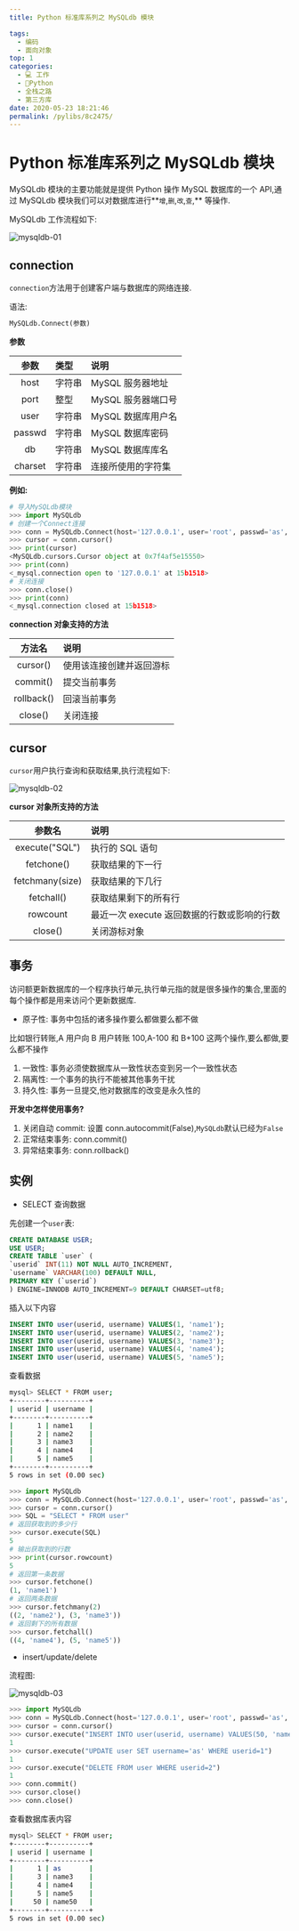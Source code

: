 ```yaml
---
title: Python 标准库系列之 MySQLdb 模块

tags: 
  - 编码
  - 面向对象
top: 1
categories: 
  - 💻 工作
  - 🐍Python
  - 全栈之路
  - 第三方库
date: 2020-05-23 18:21:46
permalink: /pylibs/8c2475/
---
```

# Python 标准库系列之 MySQLdb 模块

MySQLdb 模块的主要功能就是提供 Python 操作 MySQL 数据库的一个 API,通过 MySQLdb 模块我们可以对数据库进行**`增`,`删`,`改`,`查`,** 等操作.

MySQLdb 工作流程如下:

![mysqldb-01](https://ansheng.me/wp-content/uploads/2016/12/1483022284.png)

 ## connection

 `connection`方法用于创建客户端与数据库的网络连接.

 语法:

 ```python
MySQLdb.Connect(参数)
 ```

**参数**

|参数|类型|说明|
|:--:|:--|:--|
|host|字符串|MySQL 服务器地址|
|port|整型|MySQL 服务器端口号|
|user|字符串|MySQL 数据库用户名|
|passwd|字符串|MySQL 数据库密码|
|db|字符串|MySQL 数据库库名|
|charset|字符串|连接所使用的字符集|

**例如:**

```python
# 导入MySQLdb模块
>>> import MySQLdb
# 创建一个Connect连接
>>> conn = MySQLdb.Connect(host='127.0.0.1', user='root', passwd='as', db='USER', port=3306, charset="utf8")
>>> cursor = conn.cursor()
>>> print(cursor)
<MySQLdb.cursors.Cursor object at 0x7f4af5e15550>
>>> print(conn)
<_mysql.connection open to '127.0.0.1' at 15b1518>
# 关闭连接
>>> conn.close()
>>> print(conn)
<_mysql.connection closed at 15b1518>
```

**connection 对象支持的方法**

|方法名|说明|
|:--:|:--|
|cursor()|使用该连接创建并返回游标|
|commit()|提交当前事务|
|rollback()|回滚当前事务|
|close()|关闭连接|

## cursor

`cursor`用户执行查询和获取结果,执行流程如下:

![mysqldb-02](https://ansheng.me/wp-content/uploads/2016/12/1483022315.png)

**cursor 对象所支持的方法**

|参数名|说明|
|:--:|:--|
|execute("SQL")|执行的 SQL 语句|
|fetchone()|获取结果的下一行|
|fetchmany(size)|获取结果的下几行|
|fetchall()|获取结果剩下的所有行|
|rowcount|最近一次 execute 返回数据的行数或影响的行数|
|close()|关闭游标对象|

## 事务

访问额更新数据库的一个程序执行单元,执行单元指的就是很多操作的集合,里面的每个操作都是用来访问个更新数据库.

- 原子性: 事务中包括的诸多操作要么都做要么都不做

比如银行转账,A 用户向 B 用户转账 100,A-100 和 B+100 这两个操作,要么都做,要么都不操作

1. 一致性: 事务必须使数据库从一致性状态变到另一个一致性状态
2. 隔离性: 一个事务的执行不能被其他事务干扰
3. 持久性: 事务一旦提交,他对数据库的改变是永久性的

**开发中怎样使用事务?**

1. 关闭自动 commit: 设置 conn.autocommit(False),`MySQLdb`默认已经为`False`
2. 正常结束事务: conn.commit()
3. 异常结束事务: conn.rollback()

## 实例

- SELECT 查询数据

先创建一个`user`表:

```sql
CREATE DATABASE USER;
USE USER;
CREATE TABLE `user` (
`userid` INT(11) NOT NULL AUTO_INCREMENT,
`username` VARCHAR(100) DEFAULT NULL,
PRIMARY KEY (`userid`)
) ENGINE=INNODB AUTO_INCREMENT=9 DEFAULT CHARSET=utf8;
```

插入以下内容

```sql
INSERT INTO user(userid, username) VALUES(1, 'name1');
INSERT INTO user(userid, username) VALUES(2, 'name2');
INSERT INTO user(userid, username) VALUES(3, 'name3');
INSERT INTO user(userid, username) VALUES(4, 'name4');
INSERT INTO user(userid, username) VALUES(5, 'name5');
```

查看数据

```bash
mysql> SELECT * FROM user;
+--------+----------+
| userid | username |
+--------+----------+
|      1 | name1    |
|      2 | name2    |
|      3 | name3    |
|      4 | name4    |
|      5 | name5    |
+--------+----------+
5 rows in set (0.00 sec)
```

```python
>>> import MySQLdb
>>> conn = MySQLdb.Connect(host='127.0.0.1', user='root', passwd='as', db='USER', port=3306, charset="utf8")
>>> cursor = conn.cursor()
>>> SQL = "SELECT * FROM user"
# 返回获取到的多少行
>>> cursor.execute(SQL)
5
# 输出获取到的行数
>>> print(cursor.rowcount)
5
# 返回第一条数据
>>> cursor.fetchone()
(1, 'name1')
# 返回两条数据
>>> cursor.fetchmany(2)
((2, 'name2'), (3, 'name3'))
# 返回剩下的所有数据
>>> cursor.fetchall()
((4, 'name4'), (5, 'name5'))
```

- insert/update/delete

流程图:

![mysqldb-03](https://ansheng.me/wp-content/uploads/2016/12/1483022364.png)

```python
>>> import MySQLdb
>>> conn = MySQLdb.Connect(host='127.0.0.1', user='root', passwd='as', db='USER', port=3306, charset="utf8")
>>> cursor = conn.cursor()
>>> cursor.execute("INSERT INTO user(userid, username) VALUES(50, 'name50')")
1
>>> cursor.execute("UPDATE user SET username='as' WHERE userid=1")
1
>>> cursor.execute("DELETE FROM user WHERE userid=2")
1
>>> conn.commit()
>>> cursor.close()
>>> conn.close()
```

查看数据库表内容

```bash
mysql> SELECT * FROM user;
+--------+----------+
| userid | username |
+--------+----------+
|      1 | as       |
|      3 | name3    |
|      4 | name4    |
|      5 | name5    |
|     50 | name50   |
+--------+----------+
5 rows in set (0.00 sec)
```
